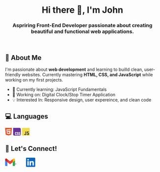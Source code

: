 <h1 align="center">Hi there 👋, I'm John</h1>
<h3 align="center">
  <strong>Aspriring Front-End Developer</strong> passionate about creating beautiful and functional web applications.
</h3>
<br />

## 🚀 About Me
<p>
  I'm passionate about <strong>web development</strong> and learning to builld clean, user-          friendly websites. Currently mastering <strong>HTML, CSS, and JavaScript</strong> while working    on my first projects.
  
  <ul>
    <li>🌱 Currently learning: JavaScript Fundamentals</li>
    <li>🔭 Working on: Digital Clock/Stop Timer Application</li>
    <li>💡 Interested In: Responsive design, user expereince, and clean code</li>
  </ul>
</p>

## 💻 Languages
<p align="left">
  <img align="center" src="/images/icons/html5.svg" alt="HTML5 Icon" height="25">
  <img align="center" src="/images/icons/css.svg" alt="CSS Icon" height="25">
  <img align="center" src="/images/icons/javascript.svg" alt="JavaScriptgit  Icon" height="25">
</p>

## 💬 Let's Connect!
<p align="left">
  <a href="mailto:jm.trinidad199@gmail.com" target="_blank" alt="Gmail">
    <img align="center" src="/images/icons/gmail.svg" alt="Gmail Icon" height="25">
  </a>
  &emsp;&emsp;
  <a href="https://www.linkedin.com/in/john-michael-trinidad-8b689a303/" target="_blank" alt="LinkedIn">
    <img align="center" src="/images/icons/linkedin.svg" alt="LinkedIn Icon" height="30">
  </a> 
</p>
